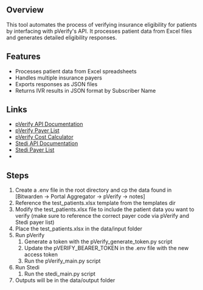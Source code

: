 ## Overview
This tool automates the process of verifying insurance eligibility for patients by interfacing with pVerify's API. It processes patient data from Excel files and generates detailed eligibility responses.

## Features
- Processes patient data from Excel spreadsheets
- Handles multiple insurance payers
- Exports responses as JSON files
- Returns IVR results in JSON format by Subscriber Name

## Links
- [pVerify API Documentation](https://pverify.com/api-documentation/)
- [pVerify Payer List](https://pverify.com/payer-list/)
- [pVerify Cost Calculator](https://docs.google.com/spreadsheets/d/1YNJ-GKqILvrFeaFD969Txb1CK0GqmyCgpg2xWQFXIK0/edit?gid=0#gid=0)
- [Stedi API Documentation](https://www.stedi.com/docs/api-reference/healthcare/post-healthcare-eligibility)
- [Stedi Payer List](https://www.stedi.com/healthcare/network)
- 
## Steps
1. Create a .env file in the root directory and cp the data found in [Bitwarden -> Portal Aggregator -> pVerify -> notes]
2. Reference the test_patients.xlsx template from the templates dir
3. Modify the test_patients.xlsx file to include the patient data you want to verify (make sure to reference the correct payer code via pVerify and Stedi payer list)
4. Place the test_patients.xlsx in the data/input folder
5. Run pVerify
   1. Generate a token with the pVerify_generate_token.py script
   2. Update the pVERIFY_BEARER_TOKEN in the .env file with the new access token
   3. Run the pVerify_main.py script
6. Run Stedi
   1. Run the stedi_main.py script
7. Outputs will be in the data/output folder
